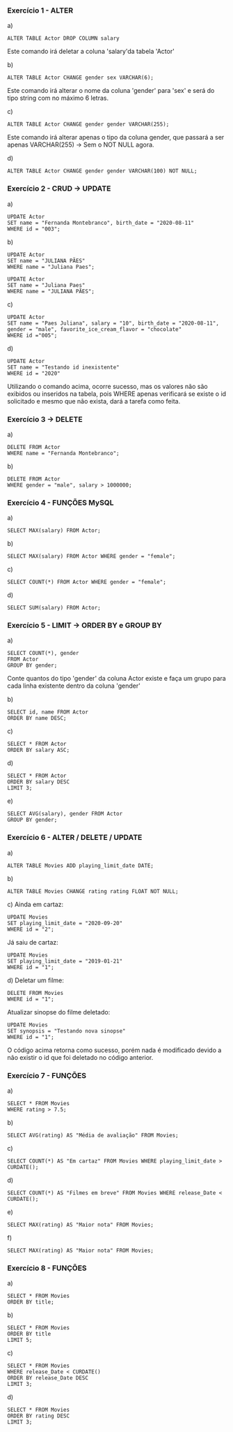 ### Exercício 1 - ALTER

a)

```
ALTER TABLE Actor DROP COLUMN salary
```

Este comando irá deletar a coluna 'salary'da tabela 'Actor'

b)

```
ALTER TABLE Actor CHANGE gender sex VARCHAR(6);
```

Este comando irá alterar o nome da coluna 'gender' para 'sex' e será do tipo string com no máximo 6 letras.

c)

```
ALTER TABLE Actor CHANGE gender gender VARCHAR(255);
```

Este comando irá alterar apenas o tipo da coluna gender, que passará a ser apenas VARCHAR(255) -> Sem o NOT NULL agora.

d)

```
ALTER TABLE Actor CHANGE gender gender VARCHAR(100) NOT NULL;
```

### Exercício 2 - CRUD -> UPDATE

a)

```
UPDATE Actor
SET name = "Fernanda Montebranco", birth_date = "2020-08-11"
WHERE id = "003";
```

b)

```
UPDATE Actor
SET name = "JULIANA PÃES"
WHERE name = "Juliana Paes";

UPDATE Actor
SET name = "Juliana Paes"
WHERE name = "JULIANA PÃES";
```

c)

```
UPDATE Actor
SET name = "Paes Juliana", salary = "10", birth_date = "2020-08-11", gender = "male", favorite_ice_cream_flavor = "chocolate"
WHERE id ="005";
```

d)

```
UPDATE Actor
SET name = "Testando id inexistente"
WHERE id = "2020"
```

Utilizando o comando acima, ocorre sucesso, mas os valores não são exibidos ou inseridos na tabela, pois WHERE apenas verificará se existe o id solicitado e mesmo que não exista, dará a tarefa como feita.

### Exercício 3 -> DELETE

a)

```
DELETE FROM Actor
WHERE name = "Fernanda Montebranco";
```

b)

```
DELETE FROM Actor
WHERE gender = "male", salary > 1000000;
```

### Exercício 4 - FUNÇÕES MySQL

a)

```
SELECT MAX(salary) FROM Actor;
```

b)

```
SELECT MAX(salary) FROM Actor WHERE gender = "female";
```

c)

```
SELECT COUNT(*) FROM Actor WHERE gender = "female";
```

d)

```
SELECT SUM(salary) FROM Actor;
```

### Exercício 5 - LIMIT -> ORDER BY e GROUP BY

a)

```
SELECT COUNT(*), gender
FROM Actor
GROUP BY gender;
```

Conte quantos do tipo 'gender' da coluna Actor existe e faça um grupo para cada linha existente dentro da coluna 'gender'

b)

```
SELECT id, name FROM Actor
ORDER BY name DESC;
```

c)

```
SELECT * FROM Actor
ORDER BY salary ASC;
```

d)

```
SELECT * FROM Actor
ORDER BY salary DESC
LIMIT 3;
```

e)

```
SELECT AVG(salary), gender FROM Actor
GROUP BY gender;
```

### Exercício 6 - ALTER / DELETE / UPDATE

a)

```
ALTER TABLE Movies ADD playing_limit_date DATE;
```

b)

```
ALTER TABLE Movies CHANGE rating rating FLOAT NOT NULL;
```

c)
Ainda em cartaz:

```
UPDATE Movies
SET playing_limit_date = "2020-09-20"
WHERE id = "2";
```

Já saiu de cartaz:

```
UPDATE Movies
SET playing_limit_date = "2019-01-21"
WHERE id = "1";
```

d)
Deletar um filme:

```
DELETE FROM Movies
WHERE id = "1";
```

Atualizar sinopse do filme deletado:

```
UPDATE Movies
SET synopsis = "Testando nova sinopse"
WHERE id = "1";
```

O código acima retorna como sucesso, porém nada é modificado devido a não existir o id que foi deletado no código anterior.

### Exercício 7 - FUNÇÕES

a)

```
SELECT * FROM Movies
WHERE rating > 7.5;
```

b)

```
SELECT AVG(rating) AS "Média de avaliação" FROM Movies;
```

c)

```
SELECT COUNT(*) AS "Em cartaz" FROM Movies WHERE playing_limit_date > CURDATE();
```

d)

```
SELECT COUNT(*) AS "Filmes em breve" FROM Movies WHERE release_Date < CURDATE();
```

e)

```
SELECT MAX(rating) AS "Maior nota" FROM Movies;
```

f)

```
SELECT MAX(rating) AS "Maior nota" FROM Movies;
```

### Exercício 8 - FUNÇÕES

a)

```
SELECT * FROM Movies
ORDER BY title;
```

b)

```
SELECT * FROM Movies
ORDER BY title
LIMIT 5;
```

c)

```
SELECT * FROM Movies
WHERE release_Date < CURDATE()
ORDER BY release_Date DESC
LIMIT 3;
```

d)

```
SELECT * FROM Movies
ORDER BY rating DESC
LIMIT 3;
```
